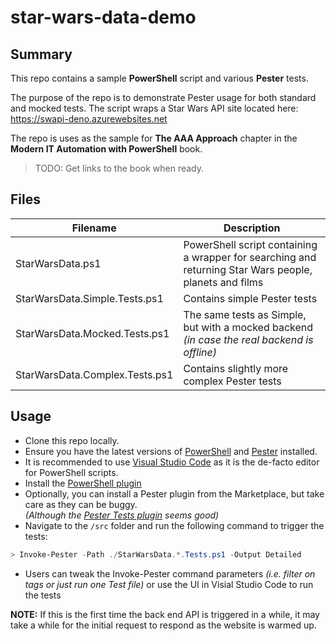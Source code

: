 # star-wars-data-demo

## Summary

This repo contains a sample **PowerShell** script and various **Pester** tests.

The purpose of the repo is to demonstrate Pester usage for both standard and mocked tests.
The script wraps a Star Wars API site located here: https://swapi-deno.azurewebsites.net

The repo is uses as the sample for **The AAA Approach** chapter in the **Modern IT Automation with PowerShell** book.

> TODO: Get links to the book when ready.

## Files

| Filename | Description |
|---|---|
|StarWarsData.ps1|PowerShell script containing a wrapper for searching and returning Star Wars people, planets and films|
|StarWarsData.Simple.Tests.ps1|Contains simple Pester tests|
|StarWarsData.Mocked.Tests.ps1|The same tests as Simple, but with a mocked backend _(in case the real backend is offline)_|
|StarWarsData.Complex.Tests.ps1|Contains slightly more complex Pester tests|

## Usage

- Clone this repo locally.
- Ensure you have the latest versions of [PowerShell](https://docs.microsoft.com/en-us/powershell/scripting/install/installing-powershell?view=powershell-7.1) and [Pester](https://pester-docs.netlify.app/docs/introduction/installation) installed.
- It is recommended to use [Visual Studio Code](https://code.visualstudio.com/) as it is the de-facto editor for PowerShell scripts.
- Install the [PowerShell plugin](https://marketplace.visualstudio.com/items?itemName=ms-vscode.PowerShell)
- Optionally, you can install a Pester plugin from the Marketplace, but take care as they can be buggy. </br> _(Although the [Pester Tests plugin](https://marketplace.visualstudio.com/items?itemName=pspester.pester-test) seems good)_
- Navigate to the `/src` folder and run the following command to trigger the tests:
```powershell
> Invoke-Pester -Path ./StarWarsData.*.Tests.ps1 -Output Detailed
```
- Users can tweak the Invoke-Pester command parameters _(i.e. filter on tags or just run one Test file)_ or use the UI in Visial Studio Code to run the tests

**NOTE:** If this is the first time the back end API is triggered in a while, it may take a while for the initial request to respond as the website is warmed up.